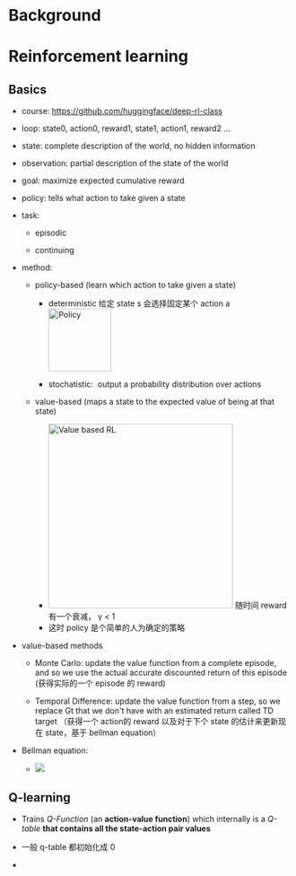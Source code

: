 ![]()


# Background


# Reinforcement learning

## Basics

- course: https://github.com/huggingface/deep-rl-class

- loop: state0, action0, reward1, state1, action1, reward2 ...

- state: complete description of the world, no hidden information

- observation: partial description of the state of the world

- goal: maximize expected cumulative reward

- policy: tells what action to take given a state

- task:
  
  - episodic
  
  - continuing

- method:
  
  - policy-based (learn which action to take given a state)
    
    - deterministic 给定 state s 会选择固定某个 action a <img src="https://huggingface.co/blog/assets/63_deep_rl_intro/policy_3.jpg" title="" alt="Policy" width="112">
    
    - stochatistic:  output a probability distribution over actions
  
  - value-based (maps a state to the expected value of being at that state)
    
    - <img src="https://huggingface.co/blog/assets/63_deep_rl_intro/value_1.jpg" title="" alt="Value based RL" width="329"> 随时间 reward 有一个衰减， γ < 1
    - 这时 policy 是个简单的人为确定的策略

- value-based methods
  
  - Monte Carlo: update the value function from a complete episode, and so we use the actual accurate discounted return of this episode (获得实际的一个 episode 的 reward)
  
  - Temporal Difference: update the value function from a step, so we replace Gt that we don't have with an estimated return called TD target （获得一个 action的 reward 以及对于下个 state 的估计来更新现在 state，基于 bellman equation）

- Bellman equation:
  
  - ![](/Users/huangruiming/Library/Application%20Support/marktext/images/2022-12-01-16-55-42-image.png)

## Q-learning

- Trains *Q-Function* (an **action-value function**) which internally is a *Q-table* **that contains all the state-action pair values**

- 一般 q-table 都初始化成 0

- 